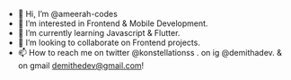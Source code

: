 - 👋 Hi, I’m @ameerah-codes
- 👀 I’m interested in Frontend & Mobile Development.
- 🌱 I’m currently learning Javascript & Flutter.
- 💞️ I’m looking to collaborate on Frontend projects.
- 📫 How to reach me on twitter @konstellationss . on ig @demithadev. & on gmail demithedev@gmail.com!


<!---
ameerah-codes/ameerah-codes is a ✨ special ✨ repository because its `README.md` (this file) appears on your GitHub profile.
You can click the Preview link to take a look at your changes.
--->
